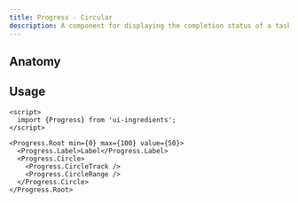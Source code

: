 ```yaml
---
title: Progress - Circular
description: A component for displaying the completion status of a task or process.
---
```


## Anatomy

<Anatomy id="progress-circular" />

## Usage

```svelte
<script>
  import {Progress} from 'ui-ingredients';
</script>

<Progress.Root min={0} max={100} value={50}>
  <Progress.Label>Label</Progress.Label>
  <Progress.Circle>
    <Progress.CircleTrack />
    <Progress.CircleRange />
  </Progress.Circle>
</Progress.Root>
```
